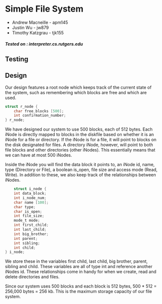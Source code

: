 # Simple File System


* Andrew Macneille - apm145
* Justin Wu - jw879
* Timothy Katzgrau - tjk155

##### Tested on : interpreter.cs.rutgers.edu




## Testing


## Design

Our design features a root node which keeps track of the current state of the system, such as remembering which blocks are free and which are used.


```c
struct r_node {
    char free_blocks [500];
    int confirmation_number;
} r_node;
```

We have designed our system to use 500 blocks, each of 512 bytes.  Each iNode is directly mapped to blocks in the diskfile based on whether it is an iNode for a file or directory.  If the iNode is for a file, it will point to blocks on the disk designated for files. A directory iNode, however, will point to both file blocks and other directories (other iNodes).  This essentially means that we can have at most 500 iNodes.

Inside the iNode you will find the data block it points to, an iNode id, name, type (Directory or File), a boolean is_open, file size and access mode (Read, Write). In addition to these, we also keep track of the relationships between iNodes.

```c
    struct i_node {
    int data_block;
    int i_node_num;
    char name [100];
    char type;
    char is_open;
    int file_size;
    mode_t mode;
    int first_child;
    int last_child;
    int big_brother;
    int parent;
    int sibling;
    int child;
} i_node;
```

We store these in the variables  first child, last child, big brother, parent, sibling and child. These variables are all of type int and reference another iNodes id.  These relationships come in handy for when we  create, read and delete directories and files.

Since our system uses 500 blocks and each block is 512 bytes, 500 * 512 = 256,000 bytes = 256 kb. This is the maximum storage capacity of our file system.
